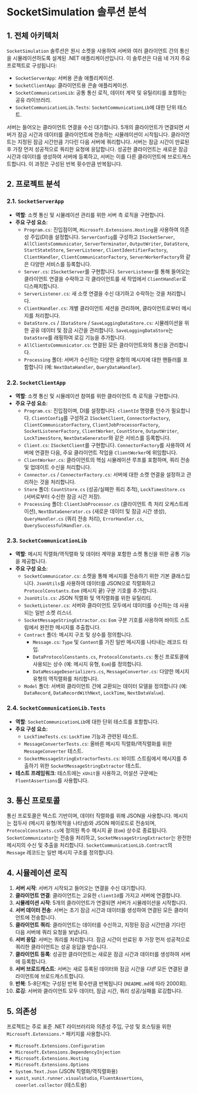 # SocketSimulation 솔루션 분석

## 1. 전체 아키텍처
`SocketSimulation` 솔루션은 원시 소켓을 사용하여 서버와 여러 클라이언트 간의 통신을 시뮬레이션하도록 설계된 .NET 애플리케이션입니다. 이 솔루션은 다음 네 가지 주요 프로젝트로 구성됩니다:
- `SocketServerApp`: 서버용 콘솔 애플리케이션.
- `SocketClientApp`: 클라이언트용 콘솔 애플리케이션.
- `SocketCommunicationLib`: 공통 통신 로직, 데이터 계약 및 유틸리티를 포함하는 공유 라이브러리.
- `SocketCommunicationLib.Tests`: `SocketCommunicationLib`에 대한 단위 테스트.

서버는 들어오는 클라이언트 연결을 수신 대기합니다. 5개의 클라이언트가 연결되면 서버가 잠금 시간과 데이터를 클라이언트에 전송하는 시뮬레이션이 시작됩니다. 클라이언트는 지정된 잠금 시간만큼 기다린 다음 서버에 쿼리합니다. 서버는 잠금 시간이 만료된 후 가장 먼저 성공적으로 쿼리한 요청에 응답합니다. 성공한 클라이언트는 새로운 잠금 시간과 데이터를 생성하여 서버에 등록하고, 서버는 이를 다른 클라이언트에 브로드캐스트합니다. 이 과정은 구성된 반복 횟수만큼 반복됩니다.

## 2. 프로젝트 분석

### 2.1. `SocketServerApp`
- **역할**: 소켓 통신 및 시뮬레이션 관리를 위한 서버 측 로직을 구현합니다.
- **주요 구성 요소**:
    - `Program.cs`: 진입점이며, `Microsoft.Extensions.Hosting`을 사용하여 의존성 주입(DI)을 설정합니다. `ServerConfig`를 구성하고 `ISocketServer`, `AllClientsCommunicator`, `ServerTerminator`, `OutputWriter`, `DataStore`, `StartStateStore`, `ServerListener`, `ClientIdentifierFactory`, `ClientHandler`, `ClientCommunicatorFactory`, `ServerWorkerFactory`와 같은 다양한 서비스를 등록합니다.
    - `Server.cs`: `ISocketServer`를 구현합니다. `ServerListener`를 통해 들어오는 클라이언트 연결을 수락하고 각 클라이언트를 새 작업에서 `ClientHandler`로 디스패치합니다.
    - `ServerListener.cs`: 새 소켓 연결을 수신 대기하고 수락하는 것을 처리합니다.
    - `ClientHandler.cs`: 개별 클라이언트 세션을 관리하며, 클라이언트로부터 메시지를 처리합니다.
    - `DataStore.cs` / `IDataStore` / `SaveLoggingDataStore.cs`: 시뮬레이션을 위한 공유 데이터 및 잠금 시간을 관리합니다. `SaveLoggingDataStore`는 `DataStore`를 래핑하여 로깅 기능을 추가합니다.
    - `AllClientsCommunicator.cs`: 연결된 모든 클라이언트와의 통신을 관리합니다.
    - `Processing` 폴더: 서버가 수신하는 다양한 유형의 메시지에 대한 핸들러를 포함합니다 (예: `NextDataHandler`, `QueryDataHandler`).

### 2.2. `SocketClientApp`
- **역할**: 소켓 통신 및 시뮬레이션 참여를 위한 클라이언트 측 로직을 구현합니다.
- **주요 구성 요소**:
    - `Program.cs`: 진입점이며, DI를 설정합니다. `clientId` 명령줄 인수가 필요합니다. `ClientConfig`를 구성하고 `ISocketClient`, `ConnectorFactory`, `ClientCommunicatorFactory`, `ClientJobProcessorFactory`, `SocketListenerFactory`, `ClientWorker`, `CountStore`, `OutputWriter`, `LockTimesStore`, `NextDataGenerator`와 같은 서비스를 등록합니다.
    - `Client.cs`: `ISocketClient`를 구현합니다. `ConnectorFactory`를 사용하여 서버에 연결한 다음, 주요 클라이언트 작업을 `ClientWorker`에 위임합니다.
    - `ClientWorker.cs`: 클라이언트의 핵심 시뮬레이션 루프를 포함하며, 쿼리 전송 및 업데이트 수신을 처리합니다.
    - `Connector.cs` / `ConnectorFactory.cs`: 서버에 대한 소켓 연결을 설정하고 관리하는 것을 처리합니다.
    - `Store` 폴더: `CountStore.cs` (성공/실패한 쿼리 추적), `LockTimesStore.cs` (서버로부터 수신한 잠금 시간 저장).
    - `Processing` 폴더: `ClientJobProcessor.cs` (클라이언트 측 처리 오케스트레이션), `NextDataGenerator.cs` (새로운 데이터 및 잠금 시간 생성), `QueryHandler.cs` (쿼리 전송 처리), `ErrorHandler.cs`, `QuerySuccessfulHandler.cs`.

### 2.3. `SocketCommunicationLib`
- **역할**: 메시지 직렬화/역직렬화 및 데이터 계약을 포함한 소켓 통신을 위한 공통 기능을 제공합니다.
- **주요 구성 요소**:
    - `SocketCommunicator.cs`: 소켓을 통해 메시지를 전송하기 위한 기본 클래스입니다. `JsonUtils`를 사용하여 데이터를 JSON으로 직렬화하고 `ProtocolConstants.Eom` (메시지 끝) 구분 기호를 추가합니다.
    - `JsonUtils.cs`: JSON 직렬화 및 역직렬화를 위한 유틸리티.
    - `SocketListener.cs`: 서버와 클라이언트 모두에서 데이터를 수신하는 데 사용되는 일반 소켓 리스너.
    - `SocketMessageStringExtractor.cs`: `Eom` 구분 기호를 사용하여 바이트 스트림에서 완전한 메시지를 추출합니다.
    - `Contract` 폴더: 메시지 구조 및 상수를 정의합니다.
        - `Message.cs`: `Type` 및 `Content`를 가진 일반 메시지를 나타내는 레코드 타입.
        - `DataProtocolConstants.cs`, `ProtocolConstants.cs`: 통신 프로토콜에 사용되는 상수 (예: 메시지 유형, `Eom`)를 정의합니다.
        - `DataMessageDeserializers.cs`, `MessageConverter.cs`: 다양한 메시지 유형의 역직렬화를 처리합니다.
    - `Model` 폴더: 서버와 클라이언트 간에 교환되는 데이터 모델을 정의합니다 (예: `DataRecord`, `DataRecordWithNext`, `LockTime`, `NextDataValue`).

### 2.4. `SocketCommunicationLib.Tests`
- **역할**: `SocketCommunicationLib`에 대한 단위 테스트를 포함합니다.
- **주요 구성 요소**:
    - `LockTimeTests.cs`: `LockTime` 기능과 관련된 테스트.
    - `MessageConverterTests.cs`: 올바른 메시지 직렬화/역직렬화를 위한 `MessageConverter` 테스트.
    - `SocketMessageStringExtractorTests.cs`: 바이트 스트림에서 메시지를 추출하기 위한 `SocketMessageStringExtractor` 테스트.
- **테스트 프레임워크**: 테스트에는 `xUnit`을 사용하고, 어설션 구문에는 `FluentAssertions`를 사용합니다.

## 3. 통신 프로토콜
통신 프로토콜은 텍스트 기반이며, 데이터 직렬화를 위해 JSON을 사용합니다. 메시지는 접두사 (메시지 유형/목적을 나타냄)와 JSON 페이로드로 전송되며, `ProtocolConstants.cs`에 정의된 특수 메시지 끝 (`Eom`) 상수로 종료됩니다. `SocketCommunicator`는 전송을 처리하고, `SocketMessageStringExtractor`는 완전한 메시지의 수신 및 추출을 처리합니다. `SocketCommunicationLib.Contract`의 `Message` 레코드는 일반 메시지 구조를 정의합니다.

## 4. 시뮬레이션 로직
1.  **서버 시작**: 서버가 시작되고 들어오는 연결을 수신 대기합니다.
2.  **클라이언트 연결**: 클라이언트는 고유한 `clientId`를 가지고 서버에 연결합니다.
3.  **시뮬레이션 시작**: 5개의 클라이언트가 연결되면 서버가 시뮬레이션을 시작합니다.
4.  **서버 데이터 전송**: 서버는 초기 잠금 시간과 데이터를 생성하여 연결된 모든 클라이언트에 전송합니다.
5.  **클라이언트 쿼리**: 클라이언트는 데이터를 수신하고, 지정된 잠금 시간만큼 기다린 다음 서버에 쿼리 요청을 보냅니다.
6.  **서버 응답**: 서버는 쿼리를 처리합니다. 잠금 시간이 만료된 후 가장 먼저 성공적으로 쿼리한 클라이언트는 성공 응답을 받습니다.
7.  **클라이언트 등록**: 성공한 클라이언트는 새로운 잠금 시간과 데이터를 생성하여 서버에 등록합니다.
8.  **서버 브로드캐스트**: 서버는 새로 등록된 데이터와 잠금 시간을 *다른* 모든 연결된 클라이언트에 브로드캐스트합니다.
9.  **반복**: 5-8단계는 구성된 반복 횟수만큼 반복됩니다 (`README.md`에 따라 2000회).
10. **로깅**: 서버와 클라이언트 모두 데이터, 잠금 시간, 쿼리 성공/실패를 로깅합니다.

## 5. 의존성
프로젝트는 주로 표준 .NET 라이브러리와 의존성 주입, 구성 및 호스팅을 위한 `Microsoft.Extensions.*` 패키지를 사용합니다.
- `Microsoft.Extensions.Configuration`
- `Microsoft.Extensions.DependencyInjection`
- `Microsoft.Extensions.Hosting`
- `Microsoft.Extensions.Options`
- `System.Text.Json` (JSON 직렬화/역직렬화용)
- `xunit`, `xunit.runner.visualstudio`, `FluentAssertions`, `coverlet.collector` (테스트용)